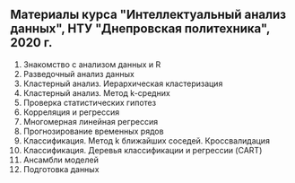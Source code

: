 Материалы курса "Интеллектуальный анализ данных", НТУ "Днепровская политехника", 2020 г.
----------------------------------------------------------------------------------------

1. Знакомство с анализом данных и R
2. Разведочный анализ данных
3. Кластерный анализ. Иерархическая кластеризация
4. Кластерный анализ. Метод k-средних
5. Проверка статистических гипотез
6. Корреляция и регрессия
7. Многомерная линейная регрессия
8. Прогнозирование временных рядов
9. Классификация. Метод k ближайших соседей. Кроссвалидация
10. Классификация. Деревья классификации и регрессии (CART)
11. Ансамбли моделей
12. Подготовка данных
